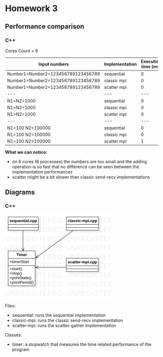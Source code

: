 # Homework 3

## Performance comparison

### C++

Cores Count = 6

| Input numbers | Implementation | Execution time (ms) |
| --- | --- | --- |
| Number1=Number2=123456789123456789 | sequential | 0 |
| Number1=Number2=123456789123456789 | classic mpi | 0 |
| Number1=Number2=123456789123456789 | scatter mpi | 0 |
| --- | --- | --- |
| N1=N2=1000 | sequential | 0 |
| N1=N2=1000 | classic mpi | 0 |
| N1=N2=1000 | scatter mpi | 0 |
| --- | --- | --- |
| N1=100 N2=100000 | sequential | 0 |
| N1=100 N2=100000 | classic mpi | 0 |
| N1=100 N2=100000 | scatter mpi | 1 |

**What we can notice:**
- on 6 cores (6 processes) the numbers are too small and the adding operation is so fast that no difference can be seen between the implementation performances
- scatter might be a bit slower than classic send-recv implementations

## Diagrams

### C++

![c++](./cpp-diagram.png)

Files:

- sequential: runs the sequential implementation
- classic-mpi: runs the classic send-recv implementation
- scatter-mpi: runs the scatter-gather implementation

Classes:

- timer: a stopwatch that measures the time related performance of the program

